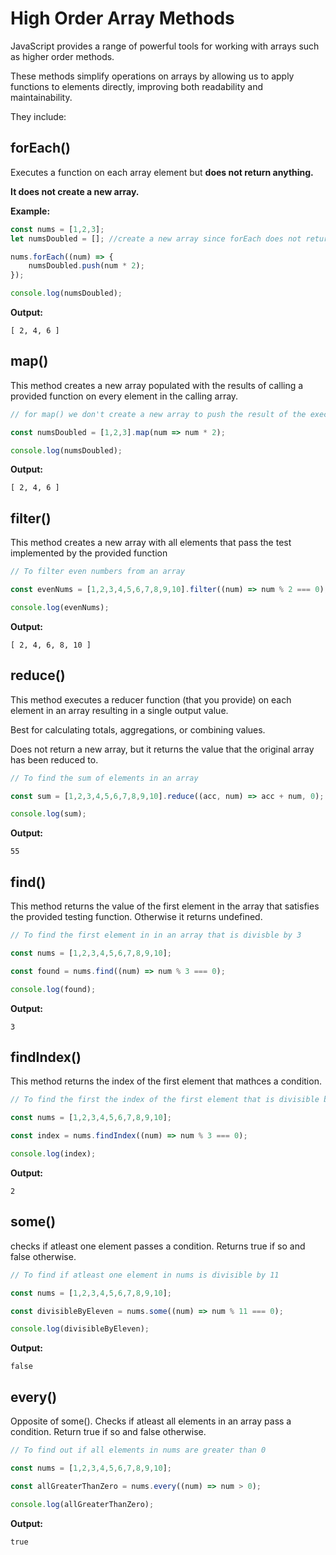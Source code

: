 # High Order Array Methods

JavaScript provides a range of powerful tools for working with arrays such as higher order methods.

These methods simplify operations on arrays by allowing us to apply functions to elements directly, improving both readability and maintainability.

They include:

## forEach()

Executes a function on each array element but **does not return anything.**

**It does not create a new array.**

**Example:**

```js
const nums = [1,2,3];
let numsDoubled = []; //create a new array since forEach does not return an array so we can push the execution of nums to this array

nums.forEach((num) => {
    numsDoubled.push(num * 2);
});

console.log(numsDoubled);
```

**Output:**

```
[ 2, 4, 6 ]
```

## map()

This method creates a new array populated with the results of calling a provided function on every element in the calling array.

```js
// for map() we don't create a new array to push the result of the execution because it returns an array with the execution applied

const numsDoubled = [1,2,3].map(num => num * 2);

console.log(numsDoubled);
```

**Output:**

```
[ 2, 4, 6 ]
```

## filter()

This method creates a new array with all elements that pass the test implemented by the provided function

```js
// To filter even numbers from an array

const evenNums = [1,2,3,4,5,6,7,8,9,10].filter((num) => num % 2 === 0);

console.log(evenNums);
```

**Output:**

```
[ 2, 4, 6, 8, 10 ]
```

## reduce()

This method executes a reducer function (that you provide) on each element in an array resulting in a single output value.

Best for calculating totals, aggregations, or combining values.

Does not return a new array, but it returns the value that the original array has been reduced to.

```js
// To find the sum of elements in an array

const sum = [1,2,3,4,5,6,7,8,9,10].reduce((acc, num) => acc + num, 0);

console.log(sum);
```

**Output:**

```
55
```

## find()

This method returns the value of the first element in the array that satisfies the provided testing function. Otherwise it returns undefined.


```js
// To find the first element in in an array that is divisble by 3

const nums = [1,2,3,4,5,6,7,8,9,10];

const found = nums.find((num) => num % 3 === 0);

console.log(found);
```

**Output:**

```
3
```

## findIndex()

This method returns the index of the first element that mathces a condition.


```js
// To find the first the index of the first element that is divisible by 3

const nums = [1,2,3,4,5,6,7,8,9,10];

const index = nums.findIndex((num) => num % 3 === 0);

console.log(index);
```

**Output:**

```
2
```

## some()

checks if atleast one element passes a condition. Returns true if so and false otherwise.


```js
// To find if atleast one element in nums is divisible by 11

const nums = [1,2,3,4,5,6,7,8,9,10];

const divisibleByEleven = nums.some((num) => num % 11 === 0);

console.log(divisibleByEleven);
```

**Output:**

```
false
```

## every()

Opposite of some(). Checks if atleast all elements in an array pass a condition. Return true if so and false otherwise.


```js
// To find out if all elements in nums are greater than 0

const nums = [1,2,3,4,5,6,7,8,9,10];

const allGreaterThanZero = nums.every((num) => num > 0);

console.log(allGreaterThanZero);
```

**Output:**

```
true
```

